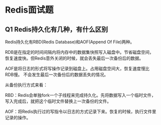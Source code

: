 # Redis面试题

## Q1 Redis持久化有几种，有什么区别

Redis持久化有RBD(Redis Database)和AOF(Append Of File)两种。

RDB是在指定的时间间隔内将内存中的数据集快照写入磁盘中。节省磁盘空间，恢复速度快。但Redis意外关闭的时候，就会丢失最后一次备份后的数据。

AOF是将日志的形式将写操作记录到磁盘上。占用磁盘空间大，恢复速度慢比RDB慢。 不会发生最后一次备份后的数据丢失的情况。

从备份执行方式来看：

RBD：Redis会单独fork一个子线程来完成持久化。先将数据写入一个临时文件，写入完成后，就把这个临时文件替换上一次备份的文件。

AOF：将Redis执行过的写指令以日志的方式记录下来。恢复的时候，执行文件里记录的操作。